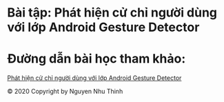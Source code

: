 # Bài tập: Phát hiện cử chỉ người dùng với lớp Android Gesture Detector
# Đường dẫn bài học tham khảo:
<a href="https://ngocminhtran.com/2018/10/08/phat-hien-cu-chi-nguoi-dung-voi-lop-android-gesture-detector/">Phát hiện cử chỉ người dùng với lớp Android Gesture Detector</a>



© 2020 Copyright by Nguyen Nhu Thinh
